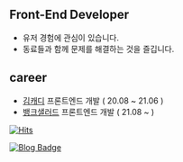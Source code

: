 ## Front-End Developer

- 유저 경험에 관심이 있습니다.
- 동료들과 함께 문제를 해결하는 것을 즐깁니다.

## career


- [김캐디](https://kimcaddie.com) 프론트엔드 개발  ( 20.08 ~ 21.06 )
- [뱅크샐러드](https://www.banksalad.com) 프론트엔드 개발  ( 21.08 ~ )



[![Hits](https://hits.seeyoufarm.com/api/count/incr/badge.svg?url=https%3A%2F%2Fgithub.com%2Fkimhecan%2Fkimhecan&count_bg=%2379C83D&title_bg=%23555555&icon=&icon_color=%23E7E7E7&title=hits&edge_flat=false)](https://hits.seeyoufarm.com)


 [![Blog Badge](https://img.shields.io/badge/-blog-%2303C75A)](https://blog.naver.com/kimhecan)
